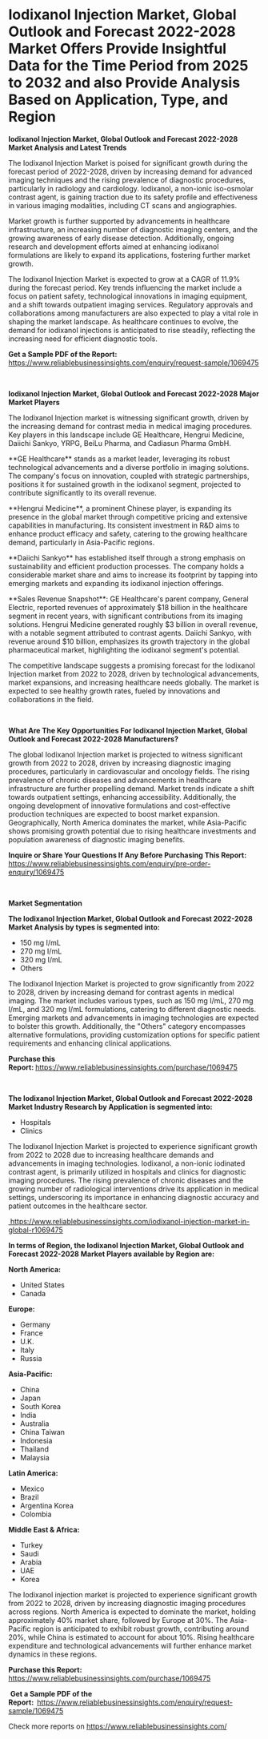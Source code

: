 <p><h1>Iodixanol Injection Market, Global Outlook and Forecast 2022-2028 Market Offers Provide Insightful Data for the Time Period from 2025 to 2032 and also Provide Analysis Based on Application, Type, and Region</h1></p><p><strong>Iodixanol Injection Market, Global Outlook and Forecast 2022-2028 Market Analysis and Latest Trends</strong></p>
<p><p>The Iodixanol Injection Market is poised for significant growth during the forecast period of 2022-2028, driven by increasing demand for advanced imaging techniques and the rising prevalence of diagnostic procedures, particularly in radiology and cardiology. Iodixanol, a non-ionic iso-osmolar contrast agent, is gaining traction due to its safety profile and effectiveness in various imaging modalities, including CT scans and angiographies.</p><p>Market growth is further supported by advancements in healthcare infrastructure, an increasing number of diagnostic imaging centers, and the growing awareness of early disease detection. Additionally, ongoing research and development efforts aimed at enhancing iodixanol formulations are likely to expand its applications, fostering further market growth.</p><p>The Iodixanol Injection Market is expected to grow at a CAGR of 11.9% during the forecast period. Key trends influencing the market include a focus on patient safety, technological innovations in imaging equipment, and a shift towards outpatient imaging services. Regulatory approvals and collaborations among manufacturers are also expected to play a vital role in shaping the market landscape. As healthcare continues to evolve, the demand for iodixanol injections is anticipated to rise steadily, reflecting the increasing need for efficient diagnostic tools.</p></p>
<p><strong>Get a Sample PDF of the Report:&nbsp;</strong> <a href="https://www.reliablebusinessinsights.com/enquiry/request-sample/1069475?utm_campaign=2289&utm_medium=2&utm_source=Github&utm_content=ia&utm_term=21032025&utm_id=iodixanol-injection-market-global-outlook-and-forecast-2022-2028">https://www.reliablebusinessinsights.com/enquiry/request-sample/1069475</a></p>
<p>&nbsp;</p>
<p><strong>Iodixanol Injection Market, Global Outlook and Forecast 2022-2028 Major Market Players</strong></p>
<p><p>The Iodixanol Injection market is witnessing significant growth, driven by the increasing demand for contrast media in medical imaging procedures. Key players in this landscape include GE Healthcare, Hengrui Medicine, Daiichi Sankyo, YRPG, BeiLu Pharma, and Cadiasun Pharma GmbH.</p><p>**GE Healthcare** stands as a market leader, leveraging its robust technological advancements and a diverse portfolio in imaging solutions. The company's focus on innovation, coupled with strategic partnerships, positions it for sustained growth in the iodixanol segment, projected to contribute significantly to its overall revenue.</p><p>**Hengrui Medicine**, a prominent Chinese player, is expanding its presence in the global market through competitive pricing and extensive capabilities in manufacturing. Its consistent investment in R&D aims to enhance product efficacy and safety, catering to the growing healthcare demand, particularly in Asia-Pacific regions.</p><p>**Daiichi Sankyo** has established itself through a strong emphasis on sustainability and efficient production processes. The company holds a considerable market share and aims to increase its footprint by tapping into emerging markets and expanding its iodixanol injection offerings.</p><p>**Sales Revenue Snapshot**: GE Healthcare's parent company, General Electric, reported revenues of approximately $18 billion in the healthcare segment in recent years, with significant contributions from its imaging solutions. Hengrui Medicine generated roughly $3 billion in overall revenue, with a notable segment attributed to contrast agents. Daiichi Sankyo, with revenue around $10 billion, emphasizes its growth trajectory in the global pharmaceutical market, highlighting the iodixanol segment's potential.</p><p>The competitive landscape suggests a promising forecast for the Iodixanol Injection market from 2022 to 2028, driven by technological advancements, market expansions, and increasing healthcare needs globally. The market is expected to see healthy growth rates, fueled by innovations and collaborations in the field.</p></p>
<p>&nbsp;</p>
<p><strong>What Are The Key Opportunities For Iodixanol Injection Market, Global Outlook and Forecast 2022-2028 Manufacturers?</strong></p>
<p><p>The global Iodixanol Injection market is projected to witness significant growth from 2022 to 2028, driven by increasing diagnostic imaging procedures, particularly in cardiovascular and oncology fields. The rising prevalence of chronic diseases and advancements in healthcare infrastructure are further propelling demand. Market trends indicate a shift towards outpatient settings, enhancing accessibility. Additionally, the ongoing development of innovative formulations and cost-effective production techniques are expected to boost market expansion. Geographically, North America dominates the market, while Asia-Pacific shows promising growth potential due to rising healthcare investments and population awareness of diagnostic imaging benefits.</p></p>
<p><strong>Inquire or Share Your Questions If Any Before Purchasing This Report:</strong> <a href="https://www.reliablebusinessinsights.com/enquiry/pre-order-enquiry/1069475?utm_campaign=2289&utm_medium=2&utm_source=Github&utm_content=ia&utm_term=21032025&utm_id=iodixanol-injection-market-global-outlook-and-forecast-2022-2028">https://www.reliablebusinessinsights.com/enquiry/pre-order-enquiry/1069475</a></p>
<p>&nbsp;</p>
<p><strong>Market Segmentation</strong></p>
<p><strong>The Iodixanol Injection Market, Global Outlook and Forecast 2022-2028 Market Analysis by types is segmented into:</strong></p>
<p><ul><li>150 mg I/mL</li><li>270 mg I/mL</li><li>320 mg I/mL</li><li>Others</li></ul></p>
<p><p>The Iodixanol Injection Market is projected to grow significantly from 2022 to 2028, driven by increasing demand for contrast agents in medical imaging. The market includes various types, such as 150 mg I/mL, 270 mg I/mL, and 320 mg I/mL formulations, catering to different diagnostic needs. Emerging markets and advancements in imaging technologies are expected to bolster this growth. Additionally, the "Others" category encompasses alternative formulations, providing customization options for specific patient requirements and enhancing clinical applications.</p></p>
<p><strong>Purchase this Report:&nbsp;</strong><a href="https://www.reliablebusinessinsights.com/purchase/1069475?utm_campaign=2289&utm_medium=2&utm_source=Github&utm_content=ia&utm_term=21032025&utm_id=iodixanol-injection-market-global-outlook-and-forecast-2022-2028">https://www.reliablebusinessinsights.com/purchase/1069475</a></p>
<p>&nbsp;</p>
<p><strong>The Iodixanol Injection Market, Global Outlook and Forecast 2022-2028 Market Industry Research by Application is segmented into:</strong></p>
<p><ul><li>Hospitals</li><li>Clinics</li></ul></p>
<p><p>The Iodixanol Injection Market is projected to experience significant growth from 2022 to 2028 due to increasing healthcare demands and advancements in imaging technologies. Iodixanol, a non-ionic iodinated contrast agent, is primarily utilized in hospitals and clinics for diagnostic imaging procedures. The rising prevalence of chronic diseases and the growing number of radiological interventions drive its application in medical settings, underscoring its importance in enhancing diagnostic accuracy and patient outcomes in the healthcare sector.</p></p>
<p><a href="https://www.reliablebusinessinsights.com/iodixanol-injection-market-in-global-r1069475?utm_campaign=2289&utm_medium=2&utm_source=Github&utm_content=ia&utm_term=21032025&utm_id=iodixanol-injection-market-global-outlook-and-forecast-2022-2028">&nbsp;https://www.reliablebusinessinsights.com/iodixanol-injection-market-in-global-r1069475</a></p>
<p><strong>In terms of Region, the Iodixanol Injection Market, Global Outlook and Forecast 2022-2028 Market Players available by Region are:</strong></p>
<p>
    <p> <strong> North America: </strong>
        <ul>
            <li>United States</li>
            <li>Canada</li>
        </ul>
        </p> 
    <p> <strong> Europe: </strong>
        <ul>
            <li>Germany</li>
            <li>France</li>
            <li>U.K.</li>
            <li>Italy</li>
            <li>Russia</li>
        </ul>
        </p> 
    <p> <strong> Asia-Pacific: </strong>
        <ul>
            <li>China</li>
            <li>Japan</li>
            <li>South Korea</li>
            <li>India</li>
            <li>Australia</li>
            <li>China Taiwan</li>
            <li>Indonesia</li>
            <li>Thailand</li>
            <li>Malaysia</li>
        </ul>
        </p> 
    <p> <strong> Latin America: </strong>
        <ul>
            <li>Mexico</li>
            <li>Brazil</li>
            <li>Argentina Korea</li>
            <li>Colombia</li>
        </ul>
        </p> 
    <p> <strong> Middle East & Africa: </strong>
        <ul>
            <li>Turkey</li>
            <li>Saudi</li>
            <li>Arabia</li>
            <li>UAE</li>
            <li>Korea</li>
        </ul>
    </p>
    </p>
<p><p>The Iodixanol injection market is projected to experience significant growth from 2022 to 2028, driven by increasing diagnostic imaging procedures across regions. North America is expected to dominate the market, holding approximately 40% market share, followed by Europe at 30%. The Asia-Pacific region is anticipated to exhibit robust growth, contributing around 20%, while China is estimated to account for about 10%. Rising healthcare expenditure and technological advancements will further enhance market dynamics in these regions.</p></p>
<p><strong>Purchase this Report: </strong><a href="https://www.reliablebusinessinsights.com/purchase/1069475?utm_campaign=2289&utm_medium=2&utm_source=Github&utm_content=ia&utm_term=21032025&utm_id=iodixanol-injection-market-global-outlook-and-forecast-2022-2028">https://www.reliablebusinessinsights.com/purchase/1069475</a></p>
<p>&nbsp;<strong>Get a Sample PDF of the Report:&nbsp;&nbsp;</strong><a href="https://www.reliablebusinessinsights.com/enquiry/request-sample/1069475?utm_campaign=2289&utm_medium=2&utm_source=Github&utm_content=ia&utm_term=21032025&utm_id=iodixanol-injection-market-global-outlook-and-forecast-2022-2028">https://www.reliablebusinessinsights.com/enquiry/request-sample/1069475</a></p>
<p><strong></strong></p>
<p>Check more reports on <a href="https://www.reliablebusinessinsights.com/?utm_campaign=2289&utm_medium=2&utm_source=Github&utm_content=ia&utm_term=21032025&utm_id=iodixanol-injection-market-global-outlook-and-forecast-2022-2028">https://www.reliablebusinessinsights.com/</a></p>